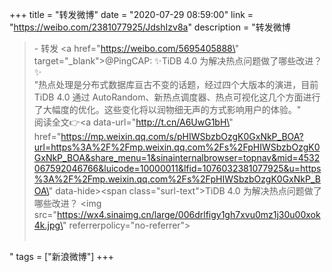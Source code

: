 +++
title = "转发微博"
date = "2020-07-29 08:59:00"
link = "https://weibo.com/2381077925/JdshIzv8a"
description = "转发微博<br><blockquote> - 转发 <a href=\"https://weibo.com/5695405888\" target=\"_blank\">@PingCAP</a>: ✨TiDB 4.0 为解决热点问题做了哪些改进？✨<br>\"热点处理是分布式数据库亘古不变的话题，经过四个大版本的演进，目前 TiDB 4.0 通过 AutoRandom、新热点调度器、热点可视化这几个方面进行了大幅度的优化。这些变化将以润物细无声的方式影响用户的体验。\"<br>阅读全文👉<a data-url=\"http://t.cn/A6UwG1bH\" href=\"https://mp.weixin.qq.com/s/pHIWSbzbOzgK0GxNkP_BOA?url=https%3A%2F%2Fmp.weixin.qq.com%2Fs%2FpHIWSbzbOzgK0GxNkP_BOA&share_menu=1&sinainternalbrowser=topnav&mid=4532067592046766&luicode=10000011&lfid=1076032381077925&u=https%3A%2F%2Fmp.weixin.qq.com%2Fs%2FpHIWSbzbOzgK0GxNkP_BOA\" data-hide><span class=\"surl-text\">TiDB 4.0 为解决热点问题做了哪些改进？</span></a> <img src=\"https://wx4.sinaimg.cn/large/006drlfigy1gh7xvu0mz1j30u00xok4k.jpg\" referrerpolicy=\"no-referrer\"><br><br></blockquote>"
tags = ["新浪微博"]
+++
